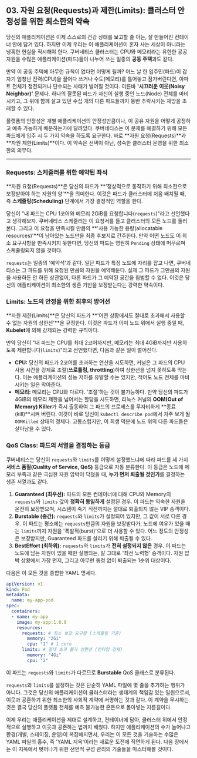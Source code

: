 ## 03\. 자원 요청(Requests)과 제한(Limits): 클러스터 안정성을 위한 최소한의 약속

당신의 애플리케이션은 이제 스스로의 건강 상태를 보고할 줄 아는, 잘 만들어진 컨테이너 안에 담겨 있다. 하지만 이제 우리는 이 애플리케이션이 혼자 사는 세상이 아니라는 냉혹한 현실을 직시해야 한다. 쿠버네티스 클러스터는 CPU와 메모리라는 유한한 공공 자원을 수많은 애플리케이션(파드)들이 나누어 쓰는 일종의 **공동 주택**과도 같다.

만약 이 공동 주택에 아무런 규칙이 없다면 어떻게 될까? 어느 날 한 입주민(파드)이 갑자기 엄청난 전력(CPU)을 끌어다 쓰거나 수도(메모리)를 틀어놓고 잠가버린다면, 아파트 전체가 정전되거나 단수되는 사태가 벌어질 것이다. 이른바 **'시끄러운 이웃(Noisy Neighbor)'** 문제다. 하나의 잘못된 파드가 자신이 실행 중인 노드(Node) 전체를 마비시키고, 그 위에 함께 살고 있던 수십 개의 다른 파드들까지 동반 추락시키는 재앙을 초래할 수 있다.

플랫폼의 안정성은 개별 애플리케이션의 안정성만큼이나, 이 공유 자원을 어떻게 공정하고 예측 가능하게 배분하는가에 달려있다. 쿠버네티스는 이 문제를 해결하기 위해 모든 파드에게 입주 시 두 가지 약속을 하도록 요구한다. 바로 \*\*자원 요청(Requests)\*\*과 \*\*자원 제한(Limits)\*\*이다. 이 약속은 선택이 아닌, 성숙한 클러스터 운영을 위한 최소한의 의무다.

-----

### Requests: 스케줄러를 위한 예약된 좌석

\*\*자원 요청(Requests)\*\*은 당신의 파드가 \*\*'정상적으로 동작하기 위해 최소한으로 보장받아야 하는 자원의 양'\*\*을 의미한다. 이것은 파드가 클러스터에 처음 배치될 때, 즉 **스케줄링(Scheduling)** 단계에서 가장 결정적인 역할을 한다.

당신이 "내 파드는 CPU 1코어와 메모리 2GiB를 요청합니다(`requests`)"라고 선언했다고 생각해보자. 쿠버네티스 스케줄러는 이 요청서를 들고 클러스터의 모든 노드를 둘러본다. 그리고 이 요청을 만족시킬 만큼의 \*\*'사용 가능한 용량(allocatable resources)'\*\*이 남아있는 노드만을 최종 후보지로 간주한다. 만약 어떤 노드도 이 최소 요구사항을 만족시키지 못한다면, 당신의 파드는 영원히 `Pending` 상태에 머무르며 스케줄링되지 않을 것이다.

`requests`는 일종의 '예약석'과 같다. 일단 파드가 특정 노드에 자리를 잡고 나면, 쿠버네티스는 그 파드를 위해 요청된 만큼의 자원을 예약해둔다. 실제 그 파드가 그만큼의 자원을 사용하든 안 하든 상관없이, 다른 파드가 그 예약된 공간을 침범할 수 없다. 이것은 당신의 애플리케이션이 최소한의 생존 기반을 보장받는다는 강력한 약속이다.

### Limits: 노드의 안정을 위한 최후의 방어선

\*\*자원 제한(Limits)\*\*은 당신의 파드가 \*\*'어떤 상황에서도 절대로 초과해서 사용할 수 없는 자원의 상한선'\*\*을 규정한다. 이것은 파드가 이미 노드 위에서 실행 중일 때, **Kubelet**에 의해 강제되는 강력한 규칙이다.

만약 당신이 "내 파드는 CPU를 최대 2코어까지만, 메모리는 최대 4GiB까지만 사용하도록 제한합니다(`limits`)"라고 선언했다면, 다음과 같은 일이 벌어진다.

  * **CPU:** 당신의 파드가 2코어를 초과하는 연산을 시도하면, 커널은 그 파드의 CPU 사용 시간을 강제로 조절(**쓰로틀링, throttling**)하여 상한선을 넘지 못하도록 막는다. 이는 애플리케이션의 성능 저하를 유발할 수는 있지만, 적어도 노드 전체를 마비시키는 일은 막아준다.
  * **메모리:** 메모리는 CPU와 다르다. '조절'하는 것이 불가능하다. 만약 당신의 파드가 4GiB의 메모리 제한을 넘어서는 할당을 시도하면, 리눅스 커널의 **OOM(Out of Memory) Killer**가 즉시 출동하여 그 파드의 프로세스를 무자비하게 \*\*종료(kill)\*\*시켜 버린다. 이것이 바로 당신이 `kubectl describe pod`에서 자주 보게 될 `OOMKilled` 상태의 정체다. 고통스럽지만, 이 희생 덕분에 노드 위의 다른 파드들은 살아남을 수 있다.

### QoS Class: 파드의 서열을 결정하는 등급

쿠버네티스는 당신이 `requests`와 `limits`를 어떻게 설정했느냐에 따라 파드를 세 가지 **서비스 품질(Quality of Service, QoS)** 등급으로 자동 분류한다. 이 등급은 노드에 메모리 부족과 같은 극심한 자원 압박이 닥쳤을 때, **누가 먼저 퇴출될 것인가**를 결정하는 생존 서열과도 같다.

1.  **Guaranteed (최우선):** 파드의 모든 컨테이너에 대해 CPU와 Memory의 `requests`와 `limits` 값이 **정확히 동일하게** 설정된 경우. 이 파드는 약속한 자원을 온전히 보장받으며, 시스템이 죽기 직전까지는 절대로 퇴출되지 않는 VIP 승객이다.
2.  **Burstable (중간):** `requests`와 `limits`가 설정되어 있지만, 그 값이 서로 다른 경우. 이 파드는 평소에는 `requests`만큼의 자원을 보장받다가, 노드에 여유가 있을 때는 `limits`까지 자원을 '폭발적(burst)'으로 더 사용할 수 있다. 어느 정도의 안정성은 보장받지만, Guaranteed 파드를 살리기 위해 퇴출될 수 있다.
3.  **BestEffort (최하위):** `requests`와 `limits`가 **전혀 설정되지 않은** 경우. 이 파드는 노드에 남는 자원이 있을 때만 실행되는, 말 그대로 '최선 노력형' 승객이다. 자원 압박 상황에서 가장 먼저, 그리고 아무런 동정 없이 퇴출되는 1순위 대상이다.

다음은 이 모든 것을 종합한 YAML 명세다.

```yaml
apiVersion: v1
kind: Pod
metadata:
  name: my-app-pod
spec:
  containers:
  - name: my-app
    image: my-app:1.0.0
    resources:
      requests: # 최소 보장 요구량 (스케줄링 기준)
        memory: "2Gi"
        cpu: "1" # 1 core
      limits: # 절대 초과 불가 상한선 (런타임 강제)
        memory: "4Gi"
        cpu: "2"
```

이 파드는 `requests`와 `limits`가 다르므로 **Burstable** QoS 클래스로 분류된다.

`requests`와 `limits`를 설정하는 것은 단순히 YAML 파일에 몇 줄을 추가하는 행위가 아니다. 그것은 당신의 애플리케이션이 클러스터라는 생태계의 책임감 있는 일원으로서, 이웃과 공존하기 위한 최소한의 사회적 계약에 서명하는 것과 같다. 이 계약을 무시하는 것은 결국 당신의 플랫폼 전체를 예측 불가능한 혼돈으로 몰아넣는 지름길이다.

이제 우리는 애플리케이션을 제대로 설계하고, 컨테이너에 담아, 클러스터 위에서 안정적으로 실행하고 이웃과 공존하는 법까지 배웠다. 하지만 애플리케이션의 수가 늘어나고 환경(개발, 스테이징, 운영)이 복잡해지면서, 우리는 이 모든 것을 기술하는 수많은 YAML 파일의 홍수, 즉 'YAML 지옥'이라는 새로운 도전에 직면하게 된다. 다음 장에서는 이 지옥에서 벗어나기 위한 선언적 구성 관리의 기술들을 마스터해볼 것이다.
